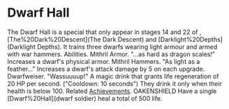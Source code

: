 # Dwarf Hall

The Dwarf Hall is a special that only appear in stages 14 and 22 of , [The%20Dark%20Descent](The Dark Descent) and [Darklight%20Depths](Darklight Depths). It trains three dwarfs wearing light armour and armed with war hammers.
Abilities.
Mithril Armor.
 "...as hard as dragon scales!"
Increases a dwarf's physical armor.
Mithril Hammers.
 "As light as a feather..."
Increases a dwarf's attack damage by 5 on each upgrade.
Dwarfweiser.
 "Wassuuuup!" 
A magic drink that grants life regeneration of 20 HP per second. ("Cooldown: 10 seconds")
They drink it only when their health is below 100.
Related [Achievements](Achievements).
 OAKENSHIELD Have a single [Dwarf%20Hall](dwarf soldier) heal a total of 500 life.